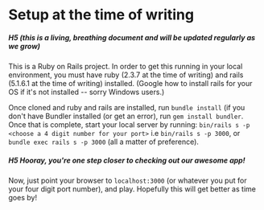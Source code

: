 # Setup at the time of writing 
##### H5 (this is a living, breathing document and will be updated regularly as we grow)

This is a Ruby on Rails project. In order to get this running in your local environment, you must have ruby (2.3.7 at the time of writing) and rails (5.1.6.1 at the time of writing) installed. (Google how to install rails for your OS if it's not installed -- sorry Windows users.) 

Once cloned and ruby and rails are installed, run `bundle install` (if you don't have Bundler installed (or get an error), run `gem install bundler`.
Once that is complete, start your local server by running:
`bin/rails s -p <choose a 4 digit number for your port>` i.e `bin/rails s -p 3000`, or `bundle exec rails s -p 3000` (all a matter of preference).

##### H5 Hooray, you're one step closer to checking out our awesome app!

Now, just point your browser to `localhost:3000` (or whatever you put for your four digit port number), and play. Hopefully this will get better as time goes by!
